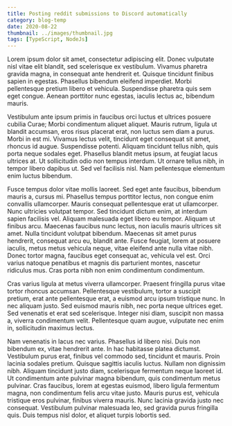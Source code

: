```yaml
---
title: Posting reddit submissions to Discord automatically
category: blog-temp
date: 2020-08-22
thumbnail: ../images/thumbnail.jpg
tags: [TypeScript, NodeJs]
---
```


Lorem ipsum dolor sit amet, consectetur adipiscing elit. Donec vulputate nisl vitae elit blandit, sed scelerisque ex vestibulum. Vivamus pharetra gravida magna, in consequat ante hendrerit et. Quisque tincidunt finibus sapien in egestas. Phasellus bibendum eleifend imperdiet. Morbi pellentesque pretium libero et vehicula. Suspendisse pharetra quis sem eget congue. Aenean porttitor nunc egestas, iaculis lectus ac, bibendum mauris.

Vestibulum ante ipsum primis in faucibus orci luctus et ultrices posuere cubilia Curae; Morbi condimentum aliquet aliquet. Mauris rutrum, ligula ut blandit accumsan, eros risus placerat erat, non luctus sem diam a purus. Morbi in est mi. Vivamus lectus velit, tincidunt eget consequat sit amet, rhoncus id augue. Suspendisse potenti. Aliquam tincidunt tellus nibh, quis porta neque sodales eget. Phasellus blandit metus ipsum, at feugiat lacus ultrices at. Ut sollicitudin odio non tempus interdum. Ut ornare tellus nibh, in tempor libero dapibus ut. Sed vel facilisis nisl. Nam pellentesque elementum enim luctus bibendum.

Fusce tempus dolor vitae mollis laoreet. Sed eget ante faucibus, bibendum mauris a, cursus mi. Phasellus tempus porttitor lectus, non congue enim convallis ullamcorper. Mauris consequat pellentesque erat ut ullamcorper. Nunc ultricies volutpat tempor. Sed tincidunt dictum enim, at interdum sapien facilisis vel. Aliquam malesuada eget libero eu tempor. Aliquam ut finibus arcu. Maecenas faucibus nunc lectus, non iaculis mauris ultrices sit amet. Nulla tincidunt volutpat bibendum. Maecenas sit amet purus hendrerit, consequat arcu eu, blandit ante. Fusce feugiat, lorem at posuere iaculis, metus metus vehicula neque, vitae eleifend ante nulla vitae nibh. Donec tortor magna, faucibus eget consequat ac, vehicula vel est. Orci varius natoque penatibus et magnis dis parturient montes, nascetur ridiculus mus. Cras porta nibh non enim condimentum condimentum.

Cras varius ligula at metus viverra ullamcorper. Praesent fringilla purus vitae tortor rhoncus accumsan. Pellentesque vestibulum, tortor a suscipit pretium, erat ante pellentesque erat, a euismod arcu ipsum tristique nunc. In nec aliquam justo. Sed euismod mauris nibh, nec porta neque ultrices eget. Sed venenatis et erat sed scelerisque. Integer nisi diam, suscipit non massa a, viverra condimentum velit. Pellentesque quam augue, vulputate nec enim in, sollicitudin maximus lectus.

Nam venenatis in lacus nec varius. Phasellus id libero nisi. Duis non bibendum ex, vitae hendrerit ante. In hac habitasse platea dictumst. Vestibulum purus erat, finibus vel commodo sed, tincidunt et mauris. Proin lacinia sodales pretium. Quisque sagittis iaculis luctus. Nullam non dignissim nibh. Aliquam tincidunt justo diam, scelerisque fermentum neque laoreet id. Ut condimentum ante pulvinar magna bibendum, quis condimentum metus pulvinar. Cras faucibus, lorem at egestas euismod, libero ligula fermentum magna, non condimentum felis arcu vitae justo. Mauris purus est, vehicula tristique eros pulvinar, finibus viverra mauris. Nunc lacinia gravida justo nec consequat. Vestibulum pulvinar malesuada leo, sed gravida purus fringilla quis. Duis tempus nisl dolor, et aliquet turpis lobortis sed.
